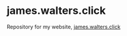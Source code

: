 # james.walters.click
Repository for my website, [james.walters.click](http://james.walters.click/)
